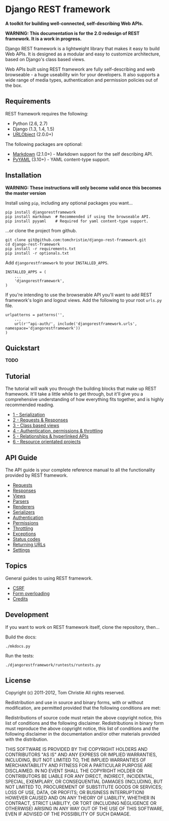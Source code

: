 # Django REST framework

**A toolkit for building well-connected, self-describing Web APIs.**

**WARNING: This documentation is for the 2.0 redesign of REST framework.  It is a work in progress.**

Django REST framework is a lightweight library that makes it easy to build Web APIs.  It is designed as a modular and easy to customize architecture, based on Django's class based views.

Web APIs built using REST framework are fully self-describing and web browseable - a huge useability win for your developers.  It also supports a wide range of media types, authentication and permission policies out of the box.

## Requirements

REST framework requires the following:

* Python (2.6, 2.7)
* Django (1.3, 1.4, 1.5)
* [URLObject][urlobject] (2.0.0+)

The following packages are optional:

* [Markdown][markdown] (2.1.0+) - Markdown support for the self describing API.
* [PyYAML][yaml] (3.10+) - YAML content-type support.

## Installation

**WARNING: These instructions will only become valid once this becomes the master version**

Install using `pip`, including any optional packages you want...

    pip install djangorestframework
    pip install markdown  # Recommended if using the browseable API.
    pip install pyyaml    # Required for yaml content-type support.

...or clone the project from github.

    git clone git@github.com:tomchristie/django-rest-framework.git
    cd django-rest-framework
    pip install -r requirements.txt
    pip install -r optionals.txt

Add `djangorestframework` to your `INSTALLED_APPS`.

    INSTALLED_APPS = (
        ...
        'djangorestframework',        
    )

If you're intending to use the browserable API you'll want to add REST framework's login and logout views.  Add the following to your root `urls.py` file.

    urlpatterns = patterns('',
        ...
        url(r'^api-auth/', include('djangorestframework.urls', namespace='djangorestframework'))
    )
 
## Quickstart

**TODO**

## Tutorial

The tutorial will walk you through the building blocks that make up REST framework.   It'll take a little while to get through, but it'll give you a comprehensive understanding of how everything fits together, and is highly recommended reading.

* [1 - Serialization][tut-1]
* [2 - Requests & Responses][tut-2]
* [3 - Class based views][tut-3]
* [4 - Authentication, permissions & throttling][tut-4]
* [5 - Relationships & hyperlinked APIs][tut-5]
* [6 - Resource orientated projects][tut-6]

## API Guide

The API guide is your complete reference manual to all the functionality provided by REST framework.

* [Requests][request]
* [Responses][response]
* [Views][views]
* [Parsers][parsers]
* [Renderers][renderers]
* [Serializers][serializers]
* [Authentication][authentication]
* [Permissions][permissions]
* [Throttling][throttling]
* [Exceptions][exceptions]
* [Status codes][status]
* [Returning URLs][reverse]
* [Settings][settings]

## Topics

General guides to using REST framework.

* [CSRF][csrf]
* [Form overloading][formoverloading]
* [Credits][credits]

## Development

If you want to work on REST framework itself, clone the repository, then...

Build the docs:

    ./mkdocs.py

Run the tests:

    ./djangorestframework/runtests/runtests.py

## License

Copyright (c) 2011-2012, Tom Christie
All rights reserved.

Redistribution and use in source and binary forms, with or without 
modification, are permitted provided that the following conditions are met:

Redistributions of source code must retain the above copyright notice, this 
list of conditions and the following disclaimer.
Redistributions in binary form must reproduce the above copyright notice, this 
list of conditions and the following disclaimer in the documentation and/or 
other materials provided with the distribution.

THIS SOFTWARE IS PROVIDED BY THE COPYRIGHT HOLDERS AND CONTRIBUTORS "AS IS" AND 
ANY EXPRESS OR IMPLIED WARRANTIES, INCLUDING, BUT NOT LIMITED TO, THE IMPLIED 
WARRANTIES OF MERCHANTABILITY AND FITNESS FOR A PARTICULAR PURPOSE ARE 
DISCLAIMED. IN NO EVENT SHALL THE COPYRIGHT HOLDER OR CONTRIBUTORS BE LIABLE 
FOR ANY DIRECT, INDIRECT, INCIDENTAL, SPECIAL, EXEMPLARY, OR CONSEQUENTIAL 
DAMAGES (INCLUDING, BUT NOT LIMITED TO, PROCUREMENT OF SUBSTITUTE GOODS OR 
SERVICES; LOSS OF USE, DATA, OR PROFITS; OR BUSINESS INTERRUPTION) HOWEVER 
CAUSED AND ON ANY THEORY OF LIABILITY, WHETHER IN CONTRACT, STRICT LIABILITY, 
OR TORT (INCLUDING NEGLIGENCE OR OTHERWISE) ARISING IN ANY WAY OUT OF THE USE 
OF THIS SOFTWARE, EVEN IF ADVISED OF THE POSSIBILITY OF SUCH DAMAGE.

[urlobject]: https://github.com/zacharyvoase/urlobject
[markdown]: http://pypi.python.org/pypi/Markdown/
[yaml]: http://pypi.python.org/pypi/PyYAML

[tut-1]: tutorial/1-serialization.md
[tut-2]: tutorial/2-requests-and-responses.md
[tut-3]: tutorial/3-class-based-views.md
[tut-4]: tutorial/4-authentication-permissions-and-throttling.md
[tut-5]: tutorial/5-relationships-and-hyperlinked-apis.md
[tut-6]: tutorial/6-resource-orientated-projects.md

[request]: api-guide/requests.md
[response]: api-guide/responses.md
[views]: api-guide/views.md
[parsers]: api-guide/parsers.md
[renderers]: api-guide/renderers.md
[serializers]: api-guide/serializers.md
[authentication]: api-guide/authentication.md
[permissions]: api-guide/permissions.md
[throttling]: api-guide/throttling.md
[exceptions]: api-guide/exceptions.md
[status]: api-guide/status.md
[reverse]: api-guide/reverse.md
[settings]: api-guide/settings.md

[csrf]: topics/csrf.md
[formoverloading]: topics/formoverloading.md
[credits]: topics/credits.md
